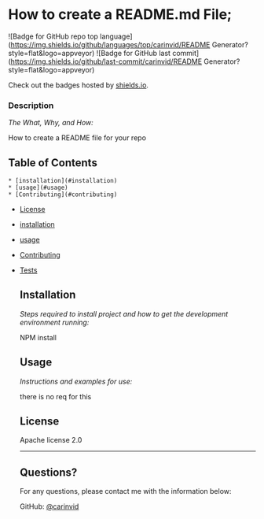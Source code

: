 # How to create a README.md File;

  ![Badge for GitHub repo top language](https://img.shields.io/github/languages/top/carinvid/README Generator?style=flat&logo=appveyor) ![Badge for GitHub last commit](https://img.shields.io/github/last-commit/carinvid/README Generator?style=flat&logo=appveyor)
  
  Check out the badges hosted by [shields.io](https://shields.io/).
   
  ### Description 
  
  *The What, Why, and How:* 

  How to create a README file for your repo

  ## Table of Contents
    * [installation](#installation)
    * [usage](#usage)
    * [Contributing](#contributing)
  * [License](#license)
  * [installation](#installation)
  * [usage](#usage)
  * [Contributing](#contributing)
  * [Tests](#tests)
    
    ## Installation
    
    *Steps required to install project and how to get the development environment running:*
    
    NPM install
      
      ## Usage 
      
      *Instructions and examples for use:*
      
      there is no req for this
      
      ## License
      
      Apache license 2.0
      
      ---------------------------------
      
      ## Questions?
      
         
      For any questions, please contact me with the information below:
     
      GitHub: [@carinvid](https://api.github.com/users/carinvid)
      